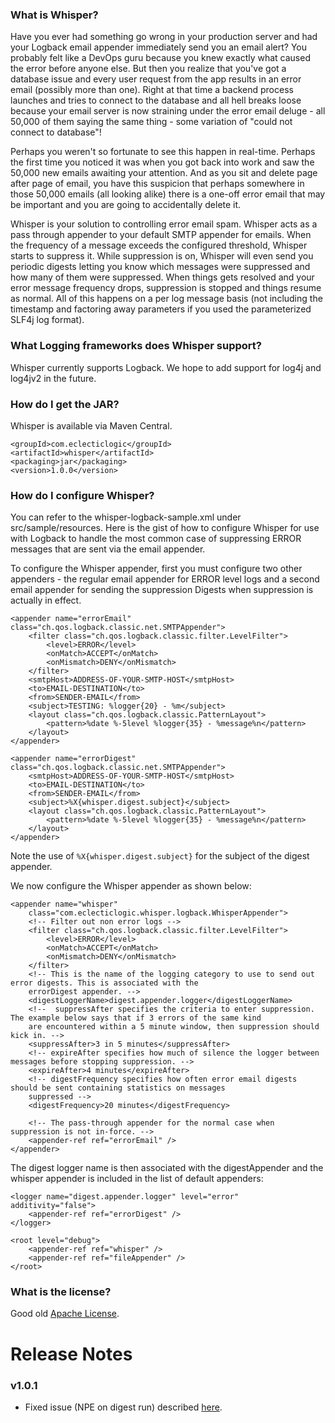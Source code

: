 ### What is Whisper?
Have you ever had something go wrong in your production server and had your Logback email appender immediately send you an email alert? You probably felt like a DevOps guru because you knew exactly what caused the error before anyone else. But then you realize that you've got a database issue and every user request from the app results in an error email (possibly more than one). Right at that time a backend process launches and tries to connect to the database and all hell breaks loose because your email server is now straining under the error email deluge - all 50,000 of them saying the same thing - some variation of "could not connect to database"!

Perhaps you weren't so fortunate to see this happen in real-time. Perhaps the first time you noticed it was when you got back into work and saw the 50,000 new emails awaiting your attention. And as you sit and delete page after page of email, you have this suspicion that perhaps somewhere in those 50,000 emails (all looking alike) there is a one-off error email that may be important and you are going to accidentally delete it.

Whisper is your solution to controlling error email spam. Whisper acts as a pass through appender to your default SMTP appender for emails.
When the frequency of a message exceeds the configured threshold, Whisper starts to suppress it. While suppression is on, Whisper will even send you periodic digests letting you know which messages were suppressed and how many of them were suppressed. When things gets resolved and your error message frequency drops, suppression is stopped and things resume as normal. All of this happens on a per log message basis (not including the timestamp and factoring away parameters if you used the parameterized SLF4j log format).

### What Logging frameworks does Whisper support?
Whisper currently supports Logback. We hope to add support for log4j and log4jv2 in the future.

### How do I get the JAR?
Whisper is available via Maven Central. 

```
<groupId>com.eclecticlogic</groupId>
<artifactId>whisper</artifactId>
<packaging>jar</packaging>
<version>1.0.0</version>
```	

### How do I configure Whisper?
You can refer to the whisper-logback-sample.xml under src/sample/resources. Here is the gist of how to configure Whisper for use with Logback to 
handle the most common case of suppressing ERROR messages that are sent via the email appender. 

To configure the Whisper appender, first you must configure two other appenders - the regular email appender for ERROR level logs and a second
email appender for sending the suppression Digests when suppression is actually in effect. 

```
<appender name="errorEmail" class="ch.qos.logback.classic.net.SMTPAppender">
	<filter class="ch.qos.logback.classic.filter.LevelFilter">
		<level>ERROR</level>
		<onMatch>ACCEPT</onMatch>
		<onMismatch>DENY</onMismatch>
	</filter>
	<smtpHost>ADDRESS-OF-YOUR-SMTP-HOST</smtpHost>
	<to>EMAIL-DESTINATION</to>
	<from>SENDER-EMAIL</from>
	<subject>TESTING: %logger{20} - %m</subject>
	<layout class="ch.qos.logback.classic.PatternLayout">
		<pattern>%date %-5level %logger{35} - %message%n</pattern>
	</layout>
</appender>

<appender name="errorDigest" class="ch.qos.logback.classic.net.SMTPAppender">
	<smtpHost>ADDRESS-OF-YOUR-SMTP-HOST</smtpHost>
	<to>EMAIL-DESTINATION</to>
	<from>SENDER-EMAIL</from>
	<subject>%X{whisper.digest.subject}</subject>
	<layout class="ch.qos.logback.classic.PatternLayout">
		<pattern>%date %-5level %logger{35} - %message%n</pattern>
	</layout>
</appender>
```

Note the use of `%X{whisper.digest.subject}` for the subject of the digest appender.


We now configure the Whisper appender as shown below:

```
<appender name="whisper"
	class="com.eclecticlogic.whisper.logback.WhisperAppender">
	<!-- Filter out non error logs -->
	<filter class="ch.qos.logback.classic.filter.LevelFilter">
		<level>ERROR</level>
		<onMatch>ACCEPT</onMatch>
		<onMismatch>DENY</onMismatch>
	</filter>
	<!-- This is the name of the logging category to use to send out error digests. This is associated with the 
	errorDigest appender. -->
	<digestLoggerName>digest.appender.logger</digestLoggerName>
	<!--  suppressAfter specifies the criteria to enter suppression. The example below says that if 3 errors of the same kind
	are encountered within a 5 minute window, then suppression should kick in. -->
	<suppressAfter>3 in 5 minutes</suppressAfter>
	<!-- expireAfter specifies how much of silence the logger between messages before stopping suppression. --> 
	<expireAfter>4 minutes</expireAfter>
	<!-- digestFrequency specifies how often error email digests should be sent containing statistics on messages 
	suppressed -->
	<digestFrequency>20 minutes</digestFrequency>
	
	<!-- The pass-through appender for the normal case when suppression is not in-force. -->
	<appender-ref ref="errorEmail" />
</appender>
```

The digest logger name is then associated with the digestAppender and the whisper appender is included in the 
list of default appenders:

```
<logger name="digest.appender.logger" level="error" additivity="false">
	<appender-ref ref="errorDigest" />
</logger>

<root level="debug">
	<appender-ref ref="whisper" />
	<appender-ref ref="fileAppender" />
</root>
```

### What is the license?
Good old [Apache License](http://apache.org/licenses/LICENSE-2.0.html).

# Release Notes

### v1.0.1

- Fixed issue (NPE on digest run) described [here](https://github.com/eclecticlogic/whisper/issues/1).


